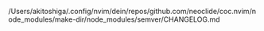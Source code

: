 /Users/akitoshiga/.config/nvim/dein/repos/github.com/neoclide/coc.nvim/node_modules/make-dir/node_modules/semver/CHANGELOG.md